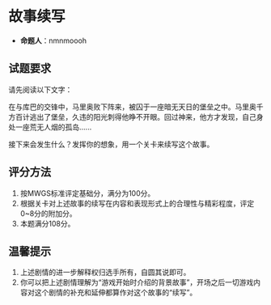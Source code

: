 # 故事续写

- **命题人**：nmnmoooh

## 试题要求

请先阅读以下文字：

在与库巴的交锋中，马里奥败下阵来，被囚于一座暗无天日的堡垒之中。马里奥千方百计逃出了堡垒，久违的阳光刺得他睁不开眼。回过神来，他方才发现，自己身处一座荒无人烟的孤岛......

接下来会发生什么？发挥你的想象，用一个关卡来续写这个故事。

## 评分方法

1. 按MWGS标准评定基础分，满分为100分。
2. 根据关卡对上述故事的续写在内容和表现形式上的合理性与精彩程度，评定0~8分的附加分。
3. 本题满分108分。

## 温馨提示

1. 上述剧情的进一步解释权归选手所有，自圆其说即可。
2. 你可以把上述剧情理解为“游戏开始时介绍的背景故事”，开场之后一切游戏内容对这个剧情的补充和延伸都算作对这个故事的“续写”。